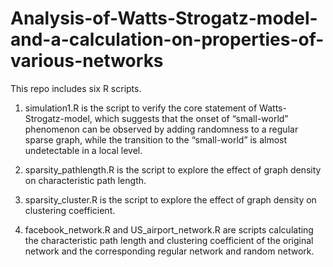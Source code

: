 # Analysis-of-Watts-Strogatz-model-and-a-calculation-on-properties-of-various-networks

This repo includes six R scripts.
1. simulation1.R is the script to verify the core statement of Watts-Strogatz-model, which suggests that the onset of “small-world” phenomenon can be observed by adding randomness to a regular sparse graph, while the transition to the “small-world” is almost undetectable in a local level.

2. sparsity_pathlength.R is the script to explore the effect of graph density on characteristic path length.

3. sparsity_cluster.R is the script to explore the effect of graph density on clustering coefficient.

4. facebook_network.R and US_airport_network.R are scripts calculating the characteristic path length and clustering coefficient of the original network and the corresponding regular network and random network.
